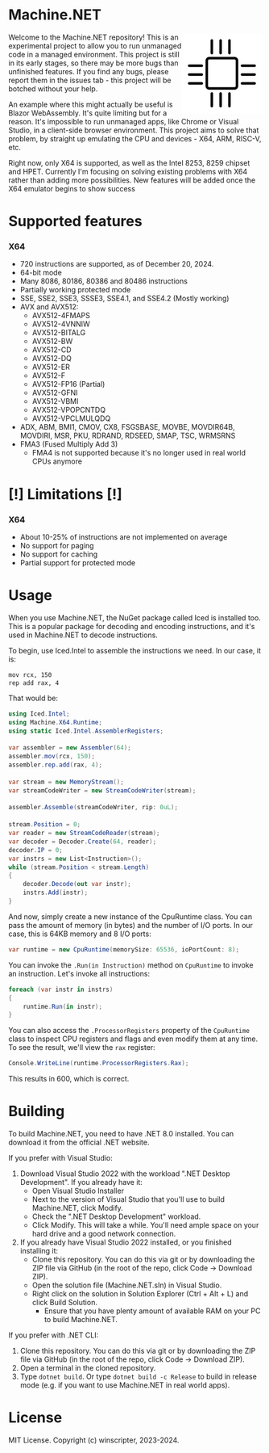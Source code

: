 # Machine.NET

<img align="right" width="160" height="160" src="Images/Icon/MachineDotNetImage.Black.png">

Welcome to the Machine.NET repository! This is an experimental project to allow
you to run unmanaged code in a managed environment. This project is still in its early stages, so there may
be more bugs than unfinished features. If you find any bugs, please report them in the issues tab - this project
will be botched without your help.

An example where this might actually be useful is Blazor WebAssembly. It's quite limiting but
for a reason. It's impossible to run unmanaged apps, like Chrome or Visual Studio, in a
client-side browser environment. This project aims to solve that problem, by straight up emulating
the CPU and devices - X64, ARM, RISC-V, etc.

Right now, only X64 is supported, as well as the Intel 8253, 8259 chipset and HPET. Currently I'm focusing on solving
existing problems with X64 rather than adding more possibilities. New features will be added once the X64 emulator begins to show success

# Supported features
### X64
- 720 instructions are supported, as of December 20, 2024.
- 64-bit mode
- Many 8086, 80186, 80386 and 80486 instructions
- Partially working protected mode
- SSE, SSE2, SSE3, SSSE3, SSE4.1, and SSE4.2 (Mostly working)
- AVX and AVX512:
  - AVX512-4FMAPS
  - AVX512-4VNNIW
  - AVX512-BITALG
  - AVX512-BW
  - AVX512-CD
  - AVX512-DQ
  - AVX512-ER
  - AVX512-F
  - AVX512-FP16 (Partial)
  - AVX512-GFNI
  - AVX512-VBMI
  - AVX512-VPOPCNTDQ
  - AVX512-VPCLMULQDQ
- ADX, ABM, BMI1, CMOV, CX8, FSGSBASE, MOVBE, MOVDIR64B, MOVDIRI, MSR, PKU, RDRAND, RDSEED, SMAP, TSC, WRMSRNS
- FMA3 (Fused Multiply Add 3)
  - FMA4 is not supported because it's no longer used in real world CPUs anymore

# [!] Limitations [!]
### X64
- About 10-25% of instructions are not implemented on average
- No support for paging
- No support for caching
- Partial support for protected mode

# Usage
When you use Machine.NET, the NuGet package called Iced is installed too.
This is a popular package for decoding and encoding instructions, and it's used in Machine.NET to decode instructions.

To begin, use Iced.Intel to assemble the instructions we need.
In our case, it is:
```
mov rcx, 150
rep add rax, 4
```
That would be:
```csharp
using Iced.Intel;
using Machine.X64.Runtime;
using static Iced.Intel.AssemblerRegisters;

var assembler = new Assembler(64);
assembler.mov(rcx, 150);
assembler.rep.add(rax, 4);

var stream = new MemoryStream();
var streamCodeWriter = new StreamCodeWriter(stream);

assembler.Assemble(streamCodeWriter, rip: 0uL);

stream.Position = 0;
var reader = new StreamCodeReader(stream);
var decoder = Decoder.Create(64, reader);
decoder.IP = 0;
var instrs = new List<Instruction>();
while (stream.Position < stream.Length)
{
    decoder.Decode(out var instr);
    instrs.Add(instr);
}
```

And now, simply create a new instance of the CpuRuntime class. You can pass the amount of memory (in bytes) and the number of I/O ports. In our case, this is 64KB memory and 8 I/O ports:
```csharp
var runtime = new CpuRuntime(memorySize: 65536, ioPortCount: 8);
```
You can invoke the `.Run(in Instruction)` method on `CpuRuntime` to invoke an instruction. Let's invoke all instructions:
```csharp
foreach (var instr in instrs)
{
    runtime.Run(in instr);
}
```
You can also access the `.ProcessorRegisters` property of the `CpuRuntime` class to inspect CPU registers and flags and even modify them at any time.
To see the result, we'll view the `rax` register:
```csharp
Console.WriteLine(runtime.ProcessorRegisters.Rax);
```
This results in 600, which is correct.

# Building
To build Machine.NET, you need to have .NET 8.0 installed. You can download it from the official .NET website.

If you prefer with Visual Studio:

1. Download Visual Studio 2022 with the workload ".NET Desktop Development". If you already have it:
   - Open Visual Studio Installer
   - Next to the version of Visual Studio that you'll use to build Machine.NET, click Modify.
   - Check the ".NET Desktop Development" workload.
   - Click Modify. This will take a while. You'll need ample space on your hard drive and a good network connection.
2. If you already have Visual Studio 2022 installed, or you finished installing it: 
   - Clone this repository. You can do this via git or by downloading the ZIP file via GitHub (in the root of the repo, click Code -&gt; Download ZIP).
   - Open the solution file (Machine.NET.sln) in Visual Studio.
   - Right click on the solution in Solution Explorer (Ctrl + Alt + L) and click Build Solution.
       - Ensure that you have plenty amount of available RAM on your PC to build Machine.NET.

If you prefer with .NET CLI:
    
1. Clone this repository. You can do this via git or by downloading the ZIP file via GitHub (in the root of the repo, click Code -&gt; Download ZIP).
2. Open a terminal in the cloned repository.
3. Type `dotnet build`. Or type `dotnet build -c Release` to build in release mode (e.g. if you want to use Machine.NET in real world apps).

# License
MIT License. Copyright (c) winscripter, 2023-2024.

